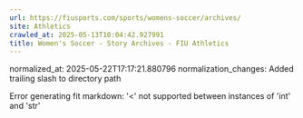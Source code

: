 ```yaml
---
url: https://fiusports.com/sports/womens-soccer/archives/
site: Athletics
crawled_at: 2025-05-13T10:04:42.927991
title: Women's Soccer - Story Archives - FIU Athletics
---
```

normalized_at: 2025-05-22T17:17:21.880796
normalization_changes: Added trailing slash to directory path

Error generating fit markdown: '<' not supported between instances of 'int' and 'str'